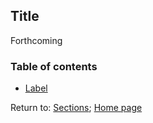 ## Title

Forthcoming

### Table of contents

* [Label](C00_P000.md)

Return to:
[Sections](C00_P002_Chapters.md);
[Home page](https://rettopnivek.github.io/Tutorials_for_statistics/)

